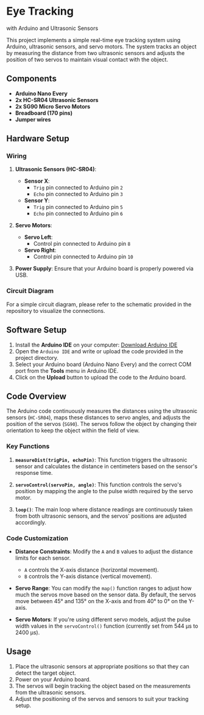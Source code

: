 # Eye Tracking
with Arduino and Ultrasonic Sensors

This project implements a simple real-time eye tracking system using Arduino, ultrasonic sensors, and servo motors. The system tracks an object by measuring the distance from two ultrasonic sensors and adjusts the position of two servos to maintain visual contact with the object.

## Components

- **Arduino Nano Every**
- **2x HC-SR04 Ultrasonic Sensors**
- **2x SG90 Micro Servo Motors**
- **Breadboard (170 pins)**
- **Jumper wires**

## Hardware Setup

### Wiring

1. **Ultrasonic Sensors (HC-SR04)**:
   - **Sensor X**:
     - `Trig` pin connected to Arduino pin `2`
     - `Echo` pin connected to Arduino pin `3`
   - **Sensor Y**:
     - `Trig` pin connected to Arduino pin `5`
     - `Echo` pin connected to Arduino pin `6`
  
2. **Servo Motors**:
   - **Servo Left**:
     - Control pin connected to Arduino pin `8`
   - **Servo Right**:
     - Control pin connected to Arduino pin `10`

3. **Power Supply**: Ensure that your Arduino board is properly powered via USB.

### Circuit Diagram
For a simple circuit diagram, please refer to the schematic provided in the repository to visualize the connections.

## Software Setup

1. Install the **Arduino IDE** on your computer: [Download Arduino IDE](https://www.arduino.cc/en/software)
2. Open the `Arduino IDE` and write or upload the code provided in the project directory.
3. Select your Arduino board (Arduino Nano Every) and the correct COM port from the **Tools** menu in Arduino IDE.
4. Click on the **Upload** button to upload the code to the Arduino board.

## Code Overview

The Arduino code continuously measures the distances using the ultrasonic sensors (`HC-SR04`), maps these distances to servo angles, and adjusts the position of the servos (`SG90`). The servos follow the object by changing their orientation to keep the object within the field of view.

### Key Functions

1. **`measureDist(trigPin, echoPin)`**: This function triggers the ultrasonic sensor and calculates the distance in centimeters based on the sensor's response time.

2. **`servoControl(servoPin, angle)`**: This function controls the servo's position by mapping the angle to the pulse width required by the servo motor.

3. **`loop()`**: The main loop where distance readings are continuously taken from both ultrasonic sensors, and the servos' positions are adjusted accordingly.

### Code Customization
- **Distance Constraints**: Modify the `A` and `B` values to adjust the distance limits for each sensor.
  - `A` controls the X-axis distance (horizontal movement).
  - `B` controls the Y-axis distance (vertical movement).

- **Servo Range**: You can modify the `map()` function ranges to adjust how much the servos move based on the sensor data. By default, the servos move between 45° and 135° on the X-axis and from 40° to 0° on the Y-axis.

- **Servo Motors**: If you're using different servo models, adjust the pulse width values in the `servoControl()` function (currently set from 544 µs to 2400 µs).

## Usage

1. Place the ultrasonic sensors at appropriate positions so that they can detect the target object.
2. Power on your Arduino board.
3. The servos will begin tracking the object based on the measurements from the ultrasonic sensors.
4. Adjust the positioning of the servos and sensors to suit your tracking setup.
